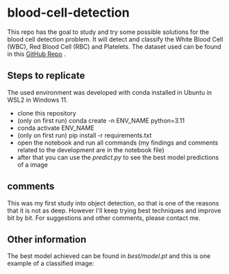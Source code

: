 # blood-cell-detection

This repo has the goal to study and try some possible solutions for the blood cell detection problem. It will detect and classify the White Blood Cell (WBC), Red Blood Cell (RBC) and Platelets. The dataset used can be found in this [GitHub Repo](https://github.com/MahmudulAlam/Complete-Blood-Cell-Count-Dataset) .




## Steps to replicate

The used environment was developed with conda installed in Ubuntu in WSL2 in Windows 11.

- clone this repository
- (only on first run) conda create -n ENV_NAME python=3.11 
- conda activate ENV_NAME
- (only on first run) pip install -r requirements.txt
- open the notebook and run all commands (my findings and comments related to the development are in the notebook file)
- after that you can use the *predict.py* to see the best model predictions of a image

## comments

This was my first study into object detection, so that is one of the reasons that it is not as deep. However I'll keep trying best techniques and improve bit by bit. For suggestions and other comments, please contact me.


## Other information

The best model achieved can be found in *best/model.pt* and this is one example of a classified image:




